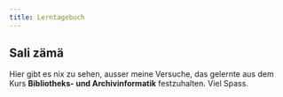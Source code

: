 ```yaml
---
title: Lerntagebuch
---
```


## Sali zämä

Hier gibt es nix zu sehen, ausser meine Versuche, das gelernte aus dem Kurs **Bibliotheks- und Archivinformatik** festzuhalten. Viel Spass.
